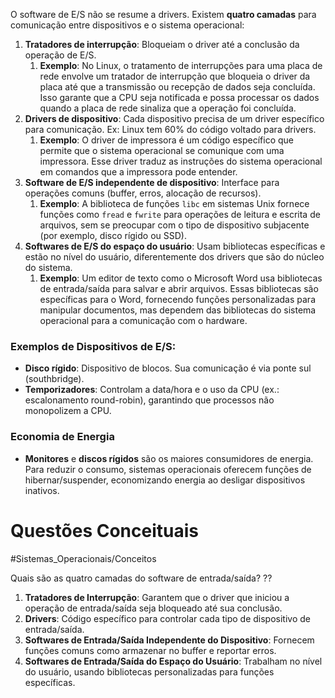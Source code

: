 O software de E/S não se resume a drivers. Existem **quatro camadas** para comunicação entre dispositivos e o sistema operacional:
  1. **Tratadores de interrupção**: Bloqueiam o driver até a conclusão da operação de E/S.
	  1. **Exemplo**: No Linux, o tratamento de interrupções para uma placa de rede envolve um tratador de interrupção que bloqueia o driver da placa até que a transmissão ou recepção de dados seja concluída. Isso garante que a CPU seja notificada e possa processar os dados quando a placa de rede sinaliza que a operação foi concluída.
  2. **Drivers de dispositivo**: Cada dispositivo precisa de um driver específico para comunicação. Ex: Linux tem 60% do código voltado para drivers.
	  1. **Exemplo**: O driver de impressora é um código específico que permite que o sistema operacional se comunique com uma impressora. Esse driver traduz as instruções do sistema operacional em comandos que a impressora pode entender.
  3. **Software de E/S independente de dispositivo**: Interface para operações comuns (buffer, erros, alocação de recursos).
	  1. **Exemplo**: A biblioteca de funções `libc` em sistemas Unix fornece funções como `fread` e `fwrite` para operações de leitura e escrita de arquivos, sem se preocupar com o tipo de dispositivo subjacente (por exemplo, disco rígido ou SSD).
  4. **Softwares de E/S do espaço do usuário**: Usam bibliotecas específicas e estão no nível do usuário, diferentemente dos drivers que são do núcleo do sistema.
	  1. **Exemplo**: Um editor de texto como o Microsoft Word usa bibliotecas de entrada/saída para salvar e abrir arquivos. Essas bibliotecas são específicas para o Word, fornecendo funções personalizadas para manipular documentos, mas dependem das bibliotecas do sistema operacional para a comunicação com o hardware.

### Exemplos de Dispositivos de E/S:
- **Disco rígido**: Dispositivo de blocos. Sua comunicação é via ponte sul (southbridge).
- **Temporizadores**: Controlam a data/hora e o uso da CPU (ex.: escalonamento round-robin), garantindo que processos não monopolizem a CPU.

### Economia de Energia
- **Monitores** e **discos rígidos** são os maiores consumidores de energia. Para reduzir o consumo, sistemas operacionais oferecem funções de hibernar/suspender, economizando energia ao desligar dispositivos inativos.

# Questões Conceituais
#Sistemas_Operacionais/Conceitos 

Quais são as quatro camadas do software de entrada/saída?
??
1. **Tratadores de Interrupção**: Garantem que o driver que iniciou a operação de entrada/saída seja bloqueado até sua conclusão.
2. **Drivers**: Código específico para controlar cada tipo de dispositivo de entrada/saída.
3. **Softwares de Entrada/Saída Independente do Dispositivo**: Fornecem funções comuns como armazenar no buffer e reportar erros.
4. **Softwares de Entrada/Saída do Espaço do Usuário**: Trabalham no nível do usuário, usando bibliotecas personalizadas para funções específicas.
